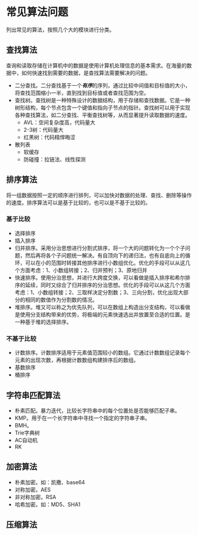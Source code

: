 # 常见算法问题
列出常见的算法，按照几个大的模块进行分类。

## 查找算法
查询和读取存储在计算机中的数据是使用计算机处理信息的基本需求。在海量的数据中，如何快速找到需要的数据，是查找算法需要解决的问题。
+ 二分查找。二分查找基于一个***有序***的序列，通过比较中间值和目标值的大小，将查找范围缩小一半，直到找到目标值或者查找范围为空。
+ 查找树。查找树是一种特殊设计的数据结构，用于存储和查找数据。它是一种树形结构，每个节点包含一个键值和指向子节点的指针。查找树可以用于实现各种查找算法，如二分查找、平衡查找树等，从而显著提升读取数据的速度。
   - AVL：空间复杂度高，代码量大
   - 2-3树：代码量大
   - 红黑树：代码精悍晦涩
+ 散列表
   - 软缓存
   - 防碰撞：拉链法、线性探测

## 排序算法
将一组数据按照一定的顺序进行排列，可以加快对数据的处理、查找、删除等操作的速度。排序算法可以是基于比较的，也可以是不基于比较的。

### 基于比较
+ 选择排序
+ 插入排序
+ 归并排序。采用分治思想进行分割式排序，将一个大的问题转化为一个个子问题，然后再将各个子问题统一解决。有自顶向下的递归法，也有自底向上的循环，可以在小的范围时转接其他排序进行小数组优化。优化的手段可以从这几个方面考虑：1、小数组转接；2、归并预判；3、原地归并
+ 快速排序。使用分治思想，并进行大跨度交换，可以看做是插入排序和希尔排序的延续，同时又综合了归并排序的分治思想。优化的手段可以从这几个方面考虑：1、小数组转接；2、三取样决定分割数；3、三向分割，优化出现大部分的相同的数值作为分割数的情况。
+ 堆排序。堆又可以称之为优先队列，可以在数组上构造出分支结构，可以看做是使用分支结构带来的优势，将极端的元素快速选出并放置至合适的位置。是一种基于堆的选择排序。

### 不基于比较
+ 计数排序。计数排序适用于元素值范围较小的数组。它通过计数数组记录每个元素的出现次数，再根据计数数组构建排序后的数组。
+ 基数排序
+ 桶排序



## 字符串匹配算法
+ 朴素匹配。暴力迭代，比较长字符串中的每个位置处是否能够匹配子串。
+ KMP。用于在一个长字符串中寻找一个指定的字符串子串。
+ BMH。
+ Trie字典树
+ AC自动机
+ RK

## 加密算法
+ 朴素加密。如：凯撒、base64
+ 对称加密。AES
+ 非对称加密。RSA
+ 哈希加密。如：MD5、SHA1

## 压缩算法
